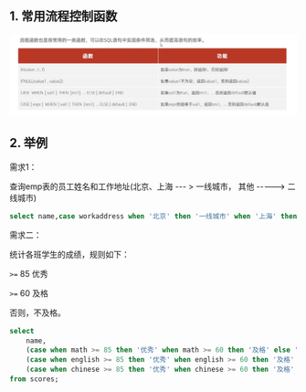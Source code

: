 ## 1. 常用流程控制函数

![image-20230101191840201](26.函数-流程函数.assets/image-20230101191840201.png)

## 2. 举例

需求1：

查询emp表的员工姓名和工作地址(北京、上海 --- >  一线城市， 其他  -----> 二线城市)

```sql
select name,case workaddress when '北京' then '一线城市' when '上海' then '一线城市' else '二线城市' end as '工作地址' from emp;
```

需求二：

统计各班学生的成绩，规则如下：

`>=` 85  优秀

`>=` 60  及格

否则，不及格。

```sql
select 
	name,
	(case when math >= 85 then '优秀' when math >= 60 then '及格' else '不及格' end) as '数学',
	(case when english >= 85 then '优秀' when english >= 60 then '及格' else '不及格' end) as '英语',
	(case when chinese >= 85 then '优秀' when chinese >= 60 then '及格' else '不及格' end) as '语文'
from scores;
```

